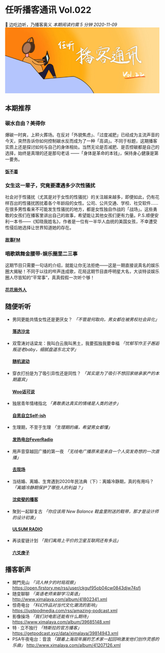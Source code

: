 # 任听播客通讯 Vol.022
🍜 边吃边听，乃播客奥义
_本期阅读约需 5 分钟_
_2020-11-09_
![](./img/vol_022_small.png)


## 本期推荐

### 碳水自由？美得你
爆碳一时爽，上秤火葬场。在反对「外貌焦虑」、「过度减肥」已经成为主流声音的今天，突然告诉你如何控制碳水反而成为了一种「高调」。不同于标题，这期播客实质上还是探讨如何与自己的身体相处。当然无论是否减肥、是否控碳都是自己的选择，始终是真理的还是那句老话 ——「身体是革命的本钱」，保持身心健康是第一要务。
#### [饭不着](http://www.ximalaya.com/album/40546459.xml)

### 女生这一辈子，究竟要遭遇多少次性骚扰
社会对于性骚扰（尤其是对于女性的性骚扰）的关注越来越多，即便如此，仍有花样百出的性骚扰困扰着各个年龄段的女性。公司、公共交通、学校、社交软件……在很多男性看来不可能发生性骚扰的地方，都是女性独自作战的「战场」。这些勇敢的女孩们在播客里讲出自己的故事，希望能让其他女孩们更有力量。P.S.顺便安利一本书——《知晓我姓名》，作者是一位有一半华人血统的美国女孩，不幸遭受性侵后她选择让世界知道她的存在。
#### [故事FM](https://storyfm.cn/feed/episodes)

### 唱歌跳舞金腰带-娱乐圈里二三事
这期节目只需要一句话的介绍，就能让你无法拒绝——这是一期直接说真名的娱乐圈大揭秘！不同于以往的哔声连成歌，花局这期节目直呼明星大名，大谈特谈娱乐圈人尽皆知的“平常事”，真真假假一次听个够！
#### [花花局外人](http://rss.lizhi.fm/rss/27718104.xml)


## 随便听听

* 男同更能共情女性还是更厌女？ _「不管是何取向，男女都在被男权社会异化」_
  #### [落选沙龙](https://justpodmedia.com/rss/Salon-des-Refuses.xml)
* 双雪涛对话梁龙：我叫白云我叫黑土，我要孤独我要幸福 _「忧郁写作王子邂逅叛逆老baby，细腻盘道东北文学」_
  #### [随机波动](https://feeds.fireside.fm/stovol/rss)
* 穿衣打扮是为了吸引异性还是同性？  _「其实是为了吸引不想回家继承家产的本期嘉宾」_
  #### [Woo话可说](http://rss.lizhi.fm/rss/171692631.xml)
* 独居青年情绪指北 _「勇敢表达真实的情绪是人类的进步」_
  #### [自思自立Self-ish](https://anchor.fm/s/1302dccc/podcast/rss)
* 生理期，不至于生理 _「生理期的痛，希望男女都懂」_
  #### [发热电台FeverRadio](http://www.ximalaya.com/album/31685444.xml)
* 用声音穿越回广播的第一夜 _「无线电广播原来是来自一个人突发奇想的一次直播」_
  #### [去现场](https://justpodmedia.com/rss/go-live.xml)
* 当结婚、离婚、生育遇到2020年民法典（下）：离婚冷静期，真的有用吗？ _「离婚冷静期保护了哪些人的利益？」_
  #### [沈奕斐的播客](http://www.ximalaya.com/album/42517053.xml)
* 聚到一起聊复古 _「你应该用 New Balance 鞋盒里附送的鞋带，那才是设计师的设计初衷」_
  #### [ULSUM RADIO](http://www.ximalaya.com/album/32978891.xml)
* 再谈星链计划 _「我们离用上平价的卫星互联网还有多远」_
  #### [六爻庚子](https://getpodcast.xyz/data/ximalaya/32742850.xml)


## 播客新声

* 開門見山  _「词人林夕的时局观察」_
  https://open.firstory.me/rss/user/ckguf95ob04cw0843djw74sfj
* 随变聊聊 _「英语老师来聊学习英语」_
  http://www.ximalaya.com/album/41802341.xml
* 惊奇电台  _「科幻作品对当代文化潮流的影响」_
  https://justpodmedia.com/rss/amazing-podcast.xml
* 影像操场  _「我们对电影还能有什么期待」_
  https://www.ximalaya.com/album/39685148.xml
* 特 · 立不独行  _「特斯拉的官方播客」_
  https://getpodcast.xyz/data/ximalaya/39814943.xml
* PSA午夜电台：音浪  _「跟着上海双年展的艺术家一起回响激发他们创作灵感的乐曲」_
  http://www.ximalaya.com/album/41207126.xml
